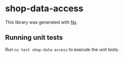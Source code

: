 # shop-data-access

This library was generated with [Nx](https://nx.dev).

## Running unit tests

Run `nx test shop-data-access` to execute the unit tests.
